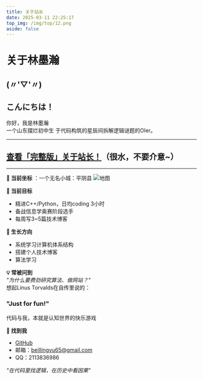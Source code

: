 ```yaml
---
title: 关于站长
date: 2025-03-11 22:25:17
top_img: /img/top/12.png
aside: false
---
```


# 关于林墨瀚  

## (〃'▽'〃)

## こんにちは！

你好，我是林墨瀚  
一个山东摆烂初中生
于代码构筑的星辰间拆解逻辑谜题的OIer。

---
## [查看「完整版」**关于站长！**](https://home.linmohan.fun/ziwojieshao/main.html)（很水，不要介意~）

---

**📌 当前坐标** ：一个无名小城：平阴县
![地图](https://pic1.imgdb.cn/item/67d589df88c538a9b5bed109.jpg)

**📌 当前目标** 
- 精进C++/Python，日均coding 3小时  
- 备战信息学奥赛阶段选手  
- 每周写3~5篇技术博客  

**🌱 生长方向**  
- 系统学习计算机体系结构  
- 搭建个人技术博客
- 算法学习 

**💡 常被问到**  
_"为什么要费劲研究算法、做网站？"_  
想起Linus Torvalds在自传里说的：  
### **"Just for fun!"**  
代码与我，本就是认知世界的快乐游戏  

**📮 找到我**  
- [GitHub](https://github.com/LINMOH)
- 邮箱：beillingyu65@gmail.com
- QQ：2113836986

_"在代码里找逻辑，在历史中看因果"_  
